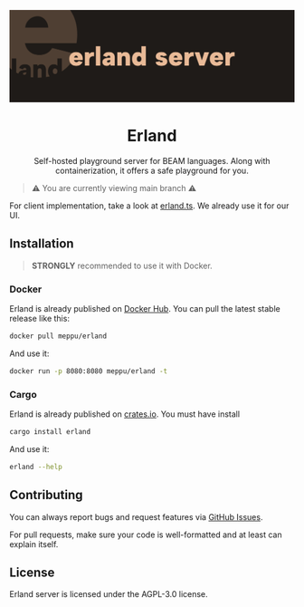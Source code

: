 <div align="center">

![image](.github/assets/banner.webp)

# Erland

Self-hosted playground server for BEAM languages. Along with containerization, it offers a safe playground for you.

</div>

> ⚠️ You are currently viewing main branch ⚠️

For client implementation, take a look at [erland.ts](https://github.com/erland-beam/erland.ts). We already use it for our UI.

## Installation

> **STRONGLY** recommended to use it with Docker.

### Docker

Erland is already published on [Docker Hub](https://hub.docker.com/r/meppu/erland). You can pull the latest stable release like this:

```bash
docker pull meppu/erland
```

And use it:

```bash
docker run -p 8080:8080 meppu/erland -t
```

### Cargo

Erland is already published on [crates.io](https://crates.io/crates/erland). You must have install

```bash
cargo install erland
```

And use it:

```bash
erland --help
```

## Contributing

You can always report bugs and request features via [GitHub Issues](/issues).

For pull requests, make sure your code is well-formatted and at least can explain itself.

## License

Erland server is licensed under the AGPL-3.0 license.
